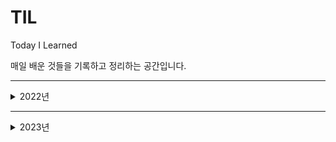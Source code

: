 # TIL

Today I Learned

매일 배운 것들을 기록하고 정리하는 공간입니다.

---

<details>
  <summary>2022년</summary>
<pre>

### 2022-06-19

[Markdown 문법](https://github.com/HelloNaks/TIL/blob/main/Markdown/markdown%EB%AC%B8%EB%B2%95.md)
</br></br>

---

### 2022-06-20

[Stack vs Queue](https://github.com/HelloNaks/TIL/blob/main/Data%20Structure/Stack%20vs%20Queue.md)
</br></br>
[Array vs LinkedList](https://github.com/HelloNaks/TIL/blob/main/Data%20Structure/Array%20vs%20LinkedList.md)
</br></br>
[Tree](https://github.com/HelloNaks/TIL/blob/main/Data%20Structure/Tree.md)
</br></br>

---

### 2022-06-21

[백준 1010 다리놓기](https://github.com/HelloNaks/BaekJoon/blob/master/BJ_S5_1010_%EB%8B%A4%EB%A6%AC%EB%86%93%EA%B8%B0.java)
</br></br>

---

### 2022-06-24

[Spring 기초 개념](https://github.com/HelloNaks/TIL/blob/main/Spring/Spring%20%EA%B8%B0%EC%B4%88%20%EA%B0%9C%EB%85%90.md)
</br></br>

---

### 2022-06-24

[Kruskal 알고리즘](https://github.com/HelloNaks/TIL/blob/main/Data%20Structure/MST%20Kruskal.md)
</br></br>

---

### 2022-07-18

hackerRank
Weather Observation Station 3 ~ Weather Observation Station 8 : 6문제 solve

---

### 2022-08-19

- IP
- TCP
- UDP
- DNS

---

### 2022-09-01

- Spring framework와 Spring Boot의 차이점

---

### 2022-09-08

- API의 종류
- JWT란?
- JWT 토큰의 동작 방법
- JWT 토큰 구성요소
- JWT 토큰이 탈취된다면??

---

### 2022-10-07

- [백준 14502 연구소](https://naknak.tistory.com/68)

---

### 2022-10-09

- [백준 16236 아기상어](<https://github.com/HelloNaks/BaekJoon/blob/master/BJ_G3_16236_%EC%95%84%EA%B8%B0%EC%83%81%EC%96%B4(2).java>)

---

### 2022-11-10

- WebRTC란?
- WebRTC의 장단점.
- STUN/TURN 서버란?

---

### 2022-11-12

- 동기 vs 비동기
- 블로킹 vs 논블로킹
- Spring mvc vs Spring Webflux

</pre>
</details>

---

<details>
  <summary>2023년</summary>
<pre>

### 2023-01-02

- [백준 2160 그림비교](https://github.com/HelloNaks/BaekJoon/commit/6eeb714b78b9458115148cdebacc0c4acf8a75c6)
- [백준 9470 Strahler 순서](https://github.com/HelloNaks/BaekJoon/commit/779344b56fd8cc366279a49099a2255a9cb24621)

---

### 2023-01-03

- [백준 14594 동방 프로젝트 (Small)](https://github.com/HelloNaks/BaekJoon/tree/master/%EB%B0%B1%EC%A4%80/Silver/14594.%E2%80%85%EB%8F%99%EB%B0%A9%E2%80%85%ED%94%84%EB%A1%9C%EC%A0%9D%ED%8A%B8%E2%80%85%EF%BC%88Small%EF%BC%89)

---

### 2023-01-04

- [백준 5430 AC](https://github.com/HelloNaks/BaekJoon/tree/master/%EB%B0%B1%EC%A4%80/Gold/5430.%E2%80%85AC)

---

### 2023-01-05

- [백준 13699 점화식](https://github.com/HelloNaks/BaekJoon/tree/master/%EB%B0%B1%EC%A4%80/Silver/13699.%E2%80%85%EC%A0%90%ED%99%94%EC%8B%9D)

---

### 2023-01-06

- [백준 20437 문자열게임2](https://github.com/HelloNaks/BaekJoon/tree/master/%EB%B0%B1%EC%A4%80/Gold/20437.%E2%80%85%EB%AC%B8%EC%9E%90%EC%97%B4%E2%80%85%EA%B2%8C%EC%9E%84%E2%80%852)

---

### 2023-01-17

- [RDBMS vs NOSQL](https://github.com/HelloNaks/TIL/blob/main/Database/RDBMS%20vs%20NOSQL.md)

---

### 2023-01-19

- [OOP](https://naknak.tistory.com/69)

---

### 2023-01-25

- [RESTful API란?](https://naknak.tistory.com/70)

---

### 2023-01-26

- [애자일(Agile)](https://naknak.tistory.com/71)

---

### 2023-02-02

- [GIT 과 GITHUB](https://naknak.tistory.com/72)

---

### 2023-02-06

- [함수형 프로그래밍(Functional Programming)](https://naknak.tistory.com/75)

---

### 2023-02-09

- [MVC vs MVVM](https://naknak.tistory.com/76)

---

### 2023-02-13

- [컨텍스트 스위칭(Context Switching)](https://naknak.tistory.com/77)

---

### 2023-02-16

- [메모리의 구조](https://naknak.tistory.com/78)

---

### 2023-02-16

- [프로세스(Process) vs 스레드(Thread)](https://naknak.tistory.com/79)

---

### 2023-02-20

- [동기 vs 비동기, 블로킹 vs 논블로킹](https://naknak.tistory.com/80)

---

### 2023-02-20

- [Deadlock(데드락)](https://naknak.tistory.com/81)

---

### 2023-02-27

- [OSI 7계층이란?](https://naknak.tistory.com/82)

---

### 2023-02-27

- [TCP와 UDP](https://naknak.tistory.com/83)

---

### 2023-03-02

- [HTTP와 HTTPS란?](https://naknak.tistory.com/84)

---

### 2023-03-06

- [HTTP 구조](https://naknak.tistory.com/85)

---

### 2023-03-06

- [HTTP 버전](https://naknak.tistory.com/86)

---

### 2023-03-09

- [브라우저에 URL을 입력했을 때의 과정](https://naknak.tistory.com/87)




</pre>
</details>

